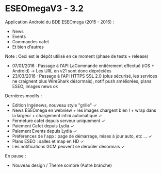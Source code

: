 # ESEOmegaV3 - 3.2
Application Android du BDE ESEOmega (2015 - 2016) : 
- News
- Events
- Commandes cafet
- Et bien d'autres

Note : Ceci est le dépôt utilisé en ce moment (phase de tests + release)

- 07/01/2016 : Passage à l'API LaCommande entièrement effectué (iOS + Android) → Les URL en v21 sont donc dépréciées
- 23/03/2016 : Passage à l'API HTTPS SSL 2.0 (plus sécurisé, les services ne craignent plus WireShark désormais), notif push améliorées, plans ESEO, images news ok

Dernières modifs :
- Edition Ingénews, nouveau style "grille" ✓
- News ESEOmega en webview + les images chargent bien ! + wrap dans la largeur + chargement infini automatique ✓
- Fermeture cafet depuis serveur uniquement ✓
- Paiement Cafet depuis Lydia ✓
- Paiement Events depuis Lydia ✓
- Préférences de l'app : page de démarrage, mises à jour auto, etc ... ✓
- Plans ESEO : salles et map en HD ✓
- Les notifications GCM peuvent se déroûler désormais ✓

En pause :
- Nouveau design / Thème sombre (Autre branche)
